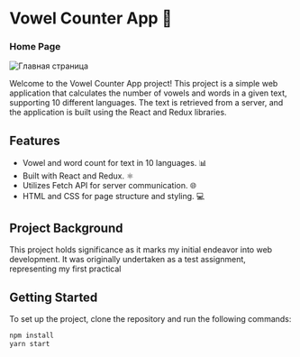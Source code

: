 #  Vowel Counter App 🚀

### Home Page
![Главная страница](https://sun9-25.userapi.com/impg/aePsv7grbXfZHpNXOAYSBpJJ8E8ZDWvtmSgdKA/_q3XURqnd3Y.jpg?size=763x429&quality=96&sign=f15714dcda5be1db88fbf65325ea2ca6&type=album)

Welcome to the Vowel Counter App project!
This project is a simple web application that calculates the number of vowels and words in a given text, supporting 10 different languages. The text is retrieved from a server, and the application is built using the React and Redux libraries.


## Features

- Vowel and word count for text in 10 languages. 📊
- Built with React and Redux. ⚛️
- Utilizes Fetch API for server communication. 🌐
- HTML and CSS for page structure and styling. 💻

## Project Background


This project holds significance as it marks my initial endeavor into web development. It was originally undertaken as a test assignment, representing my first practical

## Getting Started

To set up the project, clone the repository and run the following commands:

```bash
npm install
yarn start
